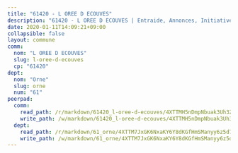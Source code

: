 ```yaml
---
title: "61420 - L OREE D ECOUVES"
description: "61420 - L OREE D ECOUVES | Entraide, Annonces, Initiatives"
date: 2020-01-11T14:09:21+09:00
collapsible: false
layout: commune
comm:
  nom: "L OREE D ECOUVES"
  slug: l-oree-d-ecouves
  cp: "61420"
dept:
  nom: "Orne"
  slug: orne
  num: "61"
peerpad:
  comm:
    read_path: /r/markdown/61420_l-oree-d-ecouves/4XTTMH5nDmpNbuak3Uh3ZRjfeXkgpmyL9HbfCZB6yh952Jwuy
    write_path: /w/markdown/61420_l-oree-d-ecouves/4XTTMH5nDmpNbuak3Uh3ZRjfeXkgpmyL9HbfCZB6yh952Jwuy-K3TgUpsjJVmpnT1qrQkuqJWjqTHTiu7FhFjwejui1qn5pbzEPE5kgVyFPfmLv8YZEiVzQ8AX8E6p6wfkS2mhNDsK5gDC3JarTuBshDksEzks8RnEja9x5zUrUkF46qU5hqEDPVod
  dept:
    read_path: /r/markdown/61_orne/4XTTM7JxGK6NxaKY6Y8dKGfHmSManyy6z5d78TaTcUn3zJjy6
    write_path: /w/markdown/61_orne/4XTTM7JxGK6NxaKY6Y8dKGfHmSManyy6z5d78TaTcUn3zJjy6-K3TgUN9f9h2Fmk7w15QXNPtmJYWWDYEB4sLb6BW46ErzRh2NG4TmnnXd3GJfJ3dVSNBE8WudjKbLAy4CD2mQTtYeoUAUzvKztzGsCxcQ4ezpe7WGMgkNubsBkL3vV47Zushr5DqN
---
```


